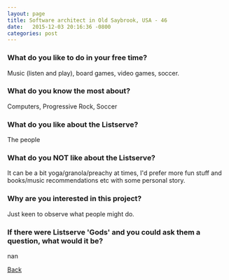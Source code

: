 ```yaml
---
layout: page
title: Software architect in Old Saybrook, USA - 46
date:   2015-12-03 20:16:36 -0800
categories: post
---
```


### What do you like to do in your free time?
<p>Music (listen and play), board games, video games, soccer.</p>

### What do you know the most about?
<p>Computers, Progressive Rock, Soccer</p>

### What do you like about the Listserve?
<p>The people</p>

### What do you NOT like about the Listserve?
<p>It can be a bit yoga/granola/preachy at times, I'd prefer more fun stuff and books/music recommendations etc with some personal story.</p>

### Why are you interested in this project?
<p>Just keen to observe what people might do.</p>

### If there were Listserve 'Gods' and you could ask them a question, what would it be?
<p>nan</p>

[Back][1]

[1]: /responders/all